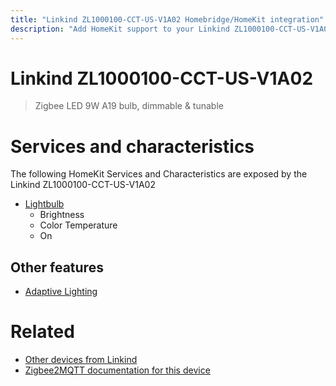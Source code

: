 ```yaml
---
title: "Linkind ZL1000100-CCT-US-V1A02 Homebridge/HomeKit integration"
description: "Add HomeKit support to your Linkind ZL1000100-CCT-US-V1A02, using Homebridge, Zigbee2MQTT and homebridge-z2m."
---
```

<!---
This file has been GENERATED using src/docgen/docgen.ts
DO NOT EDIT THIS FILE MANUALLY!
-->
# Linkind ZL1000100-CCT-US-V1A02
> Zigbee LED 9W A19 bulb, dimmable & tunable


# Services and characteristics
The following HomeKit Services and Characteristics are exposed by
the Linkind ZL1000100-CCT-US-V1A02

* [Lightbulb](../../light.md)
  * Brightness
  * Color Temperature
  * On

## Other features
* [Adaptive Lighting](../../light.md)

# Related
* [Other devices from Linkind](../index.md#linkind)
* [Zigbee2MQTT documentation for this device](https://www.zigbee2mqtt.io/devices/ZL1000100-CCT-US-V1A02.html)